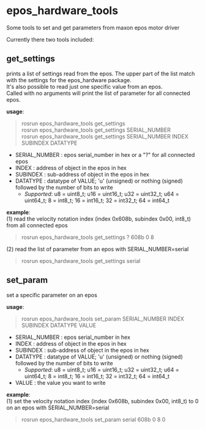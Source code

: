 # epos_hardware_tools
Some tools to set and get parameters from maxon epos motor driver

Currently there two tools included:

## get_settings

prints a list of settings read from the epos. The upper part of the list match with the settings for the epos_hardware package.  
It's also possible to read just one specific value from an epos.  
Called with no arguments will print the list of parameter for all connected epos.

__usage__:  
>rosrun epos_hardware_tools get_settings  
>rosrun epos_hardware_tools get_settings SERIAL_NUMBER  
>rosrun epos_hardware_tools get_settings SERIAL_NUMBER INDEX SUBINDEX DATATYPE

* SERIAL_NUMBER : epos serial_number in hex or a "?" for all connected epos
* INDEX	:	address of object in the epos in hex  
* SUBINDEX :	sub-address of object in the epos in hex  
* DATATYPE :	datatype of VALUE; 'u' (unsigned) or nothing (signed) followed by the number of bits to write  
   * _Supported_: u8 = uint8_t; u16 = uint16_t; u32 = uint32_t; u64 = uint64_t; 8 = int8_t; 16 = int16_t; 32 = int32_t; 64 = int64_t

__example__:  
(1) read the velocity notation index (index 0x608b, subindex 0x00, int8_t) from all connected epos  
>rosrun epos_hardware_tools get_settings ? 608b 0 8  

(2) read the list of parameter from an epos with SERIAL_NUMBER=serial  
>rosrun epos_hardware_tools get_settings serial


## set_param

set a specific parameter on an epos

__usage__:  
>rosrun epos_hardware_tools set_param SERIAL_NUMBER INDEX SUBINDEX DATATYPE VALUE

* SERIAL_NUMBER :	 epos serial_number in hex  
* INDEX	:	address of object in the epos in hex  
* SUBINDEX :	sub-address of object in the epos in hex  
* DATATYPE :	datatype of VALUE; 'u' (unsigned) or nothing (signed) followed by the number of bits to write  
   * _Supported_: u8 = uint8_t; u16 = uint16_t; u32 = uint32_t; u64 = uint64_t; 8 = int8_t; 16 = int16_t; 32 = int32_t; 64 = int64_t
* VALUE	:	the value you want to write  

__example__:  
(1) set the velocity notation index (index 0x608b, subindex 0x00, int8_t) to 0 on an epos with SERIAL_NUMBER=serial  
>rosrun epos_hardware_tools set_param serial 608b 0 8 0
